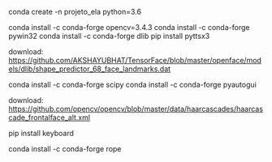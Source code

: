 conda create -n projeto_ela python=3.6

conda install -c conda-forge opencv=3.4.3
conda install -c conda-forge pywin32
conda install -c conda-forge dlib
pip install pyttsx3

download: https://github.com/AKSHAYUBHAT/TensorFace/blob/master/openface/models/dlib/shape_predictor_68_face_landmarks.dat

conda install -c conda-forge scipy
conda install -c conda-forge pyautogui

download: https://github.com/opencv/opencv/blob/master/data/haarcascades/haarcascade_frontalface_alt.xml


pip install keyboard

conda install -c conda-forge rope